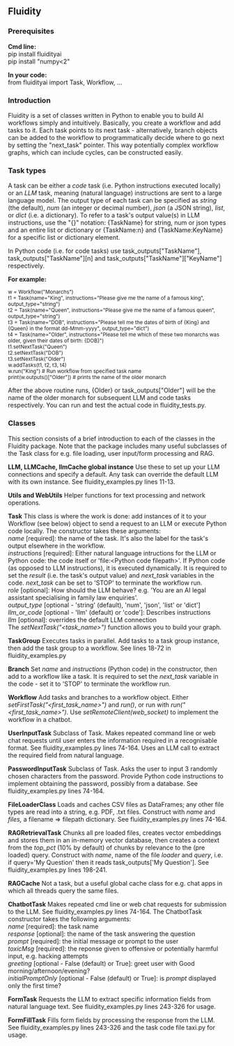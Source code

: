 ## Fluidity

### Prerequisites
**Cmd line:**\
pip install fluidityai\
pip install "numpy<2"

**In your code:**\
from fluidityai import Task, Workflow, ...

### Introduction
Fluidity is a set of classes written in Python to enable you to build AI workflows simply and intuitively. Basically, you create a workflow and add tasks to it. Each task points to its next task - alternatively, branch objects can be added to the workflow to programmatically decide where to go next by setting the "next_task" pointer. This way potentially complex workflow graphs, which can include cycles, can be constructed easily.

### Task types
A task can be either a *code* task (i.e. Python instructions executed locally) or an *LLM* task, meaning (natural language) instructions are sent to a large language model. The output type of each task can be specified as *string* (the default), *num* (an integer or decimal number), *json* (a JSON string), *list*, or *dict* (i.e. a dictionary). To refer to a task's output value(s) in LLM instructions, use the "{}" notation: {TaskName} for string, num or json types and an entire list or dictionary or {TaskName:n} and {TaskName:KeyName} for a specific list or dictionary element.

In Python code (i.e. for code tasks) use task_outputs["TaskName"], task_outputs["TaskName"][n] and task_outputs["TaskName"]["KeyName"] respectively.

**For example:**

<small>w = Workflow("Monarchs")\
t1 = Task(name="King", instructions="Please give me the name of a famous king", output_type="string")\
t2 = Task(name="Queen", instructions="Please give me the name of a famous queen", output_type="string")\
t3 = Task(name="DOB", instructions="Please tell me the dates of birth of {King} and {Queen} in the format dd-Mmm-yyyy", output_type="dict")\
t4 = Task(name="Older", instructions="Please tell me which of these two monarchs was older, given their dates of birth: {DOB}")\
t1.setNextTask("Queen")\
t2.setNextTask("DOB")\
t3.setNextTask("Older")\
w.addTasks(t1, t2, t3, t4)\
w.run("King")                # Run workflow from specified task name\
print(w.outputs()["Older"])  # prints the name of the older monarch\
</small>

After the above routine runs, {Older} or task_outputs["Older"] will be the name of the older monarch for subsequent LLM and code tasks respectively. You can run and test the actual code in fluidity_tests.py.

### Classes
This section consists of a brief introduction to each of the classes in the Fluidity package. Note that the package includes many useful subclasses of the Task class for e.g. file loading, user input/form processing and RAG.

**LLM, LLMCache, llmCache global instance**
Use these to set up your LLM connections and specify a default. Any task can override the default LLM with its own instance. See fluidity_examples.py lines 11-13.

**Utils and WebUtils**
Helper functions for text processing and network operations.

**Task**
This class is where the work is done: add instances of it to your Workflow (see below) object to send a request to an LLM or execute Python code locally. The constructor takes these arguments:\
*name* [required]: the name of the task. It's also the label for the task's output elsewhere in the workflow.\
*instructions* [required]: Either natural language intructions for the LLM or Python code: the code itself or 'file:\<Python code filepath\>'. If Python code (as opposed to LLM instructions), it is executed dynamically. It is required to set the *result* (i.e. the task's output value) and *next_task* variables in the code. *next_task* can be set to 'STOP' to terminate the workflow run.\
*role* [optional]: How should the LLM behave? e.g. 'You are an AI legal assistant specialising in family law enquiries'.\
*output_type* [optional - 'string' (default), 'num', 'json', 'list' or 'dict']\
*llm_or_code* [optional - 'llm' (default) or 'code']: Describes instructions\
*llm* [optional]: overrides the default LLM connection\
The *setNextTask("<task_name>")* function allows you to build your graph.

**TaskGroup**
Executes tasks in parallel. Add tasks to a task group instance, then add the task group to a workflow. See lines 18-72 in fluidity_examples.py

**Branch**
Set *name* and *instructions* (Python code) in the constructor, then add to a workflow like a task. It is required to set the *next_task* variable in the code - set it to 'STOP' to terminate the workflow run.

**Workflow**
Add tasks and branches to a workflow object. Either *setFirstTask("<first_task_name>")* and *run()*, or run with *run("<first_task_name>")*. Use *setRemoteClient(web_socket)* to implement the workflow in a chatbot.

**UserInputTask**
Subclass of Task. Makes repeated command line or web chat requests until user enters the information required in a recognisable format. See fluidity_examples.py lines 74-164. Uses an LLM call to extract the required field from natural language.

**PasswordInputTask**
Subclass of Task. Asks the user to input 3 randomly chosen characters from the password. Provide Python code instructions to implement obtaining the password, possibly from a database. See fluidity_examples.py lines 74-164.

**FileLoaderClass**
Loads and caches CSV files as DataFrames; any other file types are read into a string, e.g. PDF, .txt files. Construct with *name* and *files,* a filename => filepath dictionary. See fluidity_examples.py lines 74-164.

**RAGRetrievalTask**
Chunks all pre loaded files, creates vector embeddings and stores them in an in-memory vector database, then creates
a context from the *top_pct* (10% by default) of chunks by relevance to the (pre loaded) query. Construct with *name*, name of the file *loader* and *query*, i.e. if query='My Question' then it reads task_outputs['My Question']. See fluidity_examples.py lines 198-241.

**RAGCache**
Not a task, but a useful global cache class for e.g. chat apps in which all threads query the same files.

**ChatbotTask**
Makes repeated cmd line or web chat requests for submission to the LLM. See fluidity_examples.py lines 74-164. The ChatbotTask constructor takes the following arguments:\
*name* [required]: the task name\
*response* [optional]: the name of the task answering the question\
*prompt* [required]: the initial message or prompt to the user\
*toxicMsg* [required]: the reponse given to offensive or potentially harmful input, e.g. hacking attempts\
*greeting* [optional - False (default) or True]: greet user with Good morning/afternoon/evening?\
*initialPromptOnly* [optional - False (default) or True]: is *prompt* displayed only the first time?

**FormTask**
Requests the LLM to extract specific information fields from natural language text. See fluidity_examples.py lines 243-326 for usage.

**FormFillTask**
Fills form fields by processing the response from the LLM. See fluidity_examples.py lines 243-326 and the task code file taxi.py for usage.
